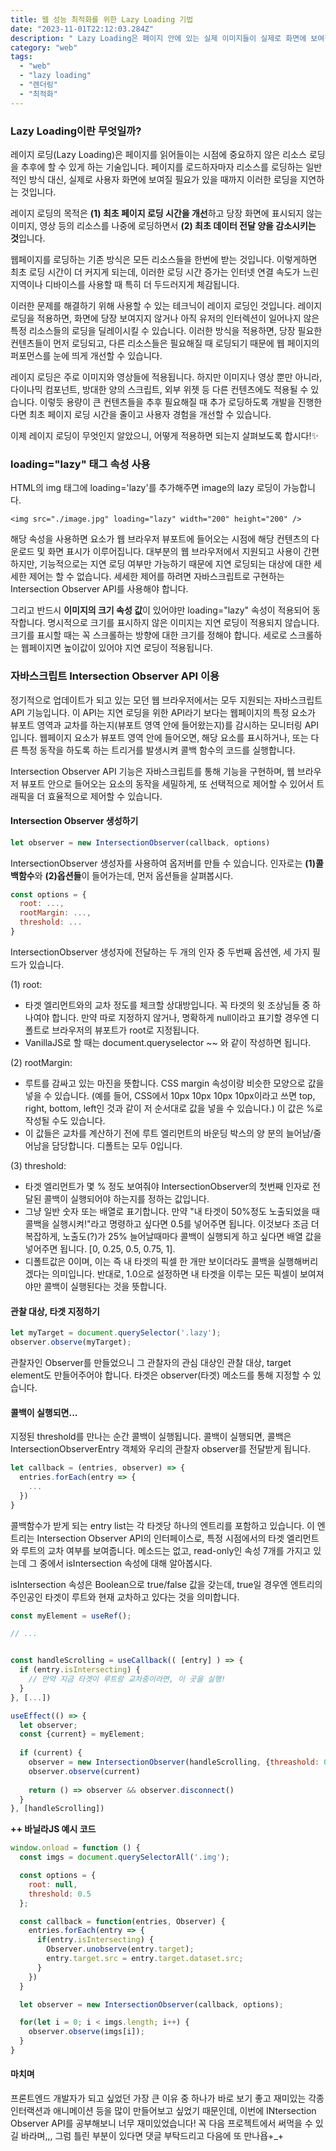 ```yaml
---
title: 웹 성능 최적화를 위한 Lazy Loading 기법
date: "2023-11-01T22:12:03.284Z"
description: " Lazy Loading은 페이지 안에 있는 실제 이미지들이 실제로 화면에 보여질 필요가 있을 때 로딩을 할 수 있도록 하는 테크닉입니다."
category: "web"
tags:
  - "web"
  - "lazy loading"
  - "렌더링"
  - "최적화"
---
```


### Lazy Loading이란 무엇일까?

레이지 로딩(Lazy Loading)은 페이지를 읽어들이는 시점에 중요하지 않은 리소스 로딩을 추후에 할 수 있게 하는 기술입니다.
페이지를 로드하자마자 리소스를 로딩하는 일반적인 방식 대신, 실제로 사용자 화면에 보여질 필요가 있을 때까지 이러한 로딩을 지연하는 것입니다.

레이지 로딩의 목적은 **(1) 최초 페이지 로딩 시간을 개선**하고 당장 화면에 표시되지 않는 이미지, 영상 등의 리소스를 나중에 로딩하면서 **(2) 최초 데이터 전달 양을 감소시키는 것**입니다.

웹페이지를 로딩하는 기존 방식은 모든 리소스들을 한번에 받는 것입니다.
이렇게하면 최초 로딩 시간이 더 커지게 되는데, 이러한 로딩 시간 증가는 인터넷 연결 속도가 느린 지역이나 디바이스를 사용할 때 특히 더 두드러지게 체감됩니다.

이러한 문제를 해결하기 위해 사용할 수 있는 테크닉이 레이지 로딩인 것입니다. 
레이지 로딩을 적용하면, 화면에 당장 보여지지 않거나 아직 유저의 인터렉션이 일어나지 않은 특정 리소스들의 로딩을 딜레이시킬 수 있습니다.
이러한 방식을 적용하면, 당장 필요한 컨텐츠들이 먼저 로딩되고, 다른 리소스들은 필요해질 때 로딩되기 때문에 웹 페이지의 퍼포먼스를 눈에 띄게 개선할 수 있습니다.

레이지 로딩은 주로 이미지와 영상들에 적용됩니다. 
하지만 이미지나 영상 뿐만 아니라, 다이나믹 컴포넌트, 방대한 양의 스크립트, 외부 위젯 등 다른 컨텐츠에도 적용될 수 있습니다.
이렇듯 용량이 큰 컨텐츠들을 추후 필요해질 때 추가 로딩하도록 개발을 진행한다면 최초 페이지 로딩 시간을 줄이고 사용자 경험을 개선할 수 있습니다.

이제 레이지 로딩이 무엇인지 알았으니, 어떻게 적용하면 되는지 살펴보도록 합시다!✨

### loading="lazy" 태그 속성 사용

HTML의 img 태그에 loading='lazy'를 추가해주면 image의 lazy 로딩이 가능합니다.

`<img src="./image.jpg" loading="lazy" width="200" height="200" />`

해당 속성을 사용하면 요소가 웹 브라우저 뷰포트에 들어오는 시점에 해당 컨텐츠의 다운로드 및 화면 표시가 이루어집니다.
대부분의 웹 브라우저에서 지원되고 사용이 간편하지만, 기능적으로는 지연 로딩 여부만 가능하기 때문에 지연 로딩되는 대상에 대한 세세한 제어는 할 수 없습니다.
세세한 제어를 하려면 자바스크립트로 구현하는 Intersection Observer API를 사용해야 합니다.

그리고 반드시 **이미지의 크기 속성 값**이 있어야만 loading="lazy" 속성이 적용되어 동작합니다.
명시적으로 크기를 표시하지 않은 이미지는 지연 로딩이 적용되지 않습니다.
크기를 표시할 때는 꼭 스크롤하는 방향에 대한 크기를 정해야 합니다. 
세로로 스크롤하는 웹페이지면 높이값이 있어야 지연 로딩이 적용됩니다.


### 자바스크립트 Intersection Observer API 이용

정기적으로 업데이트가 되고 있는 모던 웹 브라우저에서는 모두 지원되는 자바스크립트 API 기능입니다.
이 API는 지연 로딩을 위한 API라기 보다는 웹페이지의 특정 요소가 뷰포트 영역과 교차를 하는지(뷰포트 영역 안에 들어왔는지)를 감시하는 모니터링 API입니다.
웹페이지 요소가 뷰포트 영역 안에 들어오면, 해당 요소를 표시하거나, 또는 다른 특정 동작을 하도록 하는 트리거를 발생시켜 콜백 함수의 코드를 실행합니다.

Intersection Observer API 기능은 자바스크립트를 통해 기능을 구현하며, 웹 브라우저 뷰포트 안으로 들어오는 요소의 동작을 세밀하게, 또 선택적으로 제어할 수 있어서 트래픽을 더 효율적으로 제어할 수 있습니다.

#### Intersection Observer 생성하기

```js
let observer = new IntersectionObserver(callback, options)
```

IntersectionObserver 생성자를 사용하여 옵저버를 만들 수 있습니다.
인자로는 **(1)콜백함수**와 **(2)옵션들**이 들어가는데, 먼저 옵션들을 살펴봅시다.

```js
const options = {
  root: ...,
  rootMargin: ...,
  threshold: ...
}
```

IntersectionObserver 생성자에 전달하는 두 개의 인자 중 두번째 옵션엔, 세 가지 필드가 있습니다.

(1) root:
- 타겟 엘리먼트와의 교차 정도를 체크할 상대방입니다. 꼭 타겟의 윗 조상님들 중 하나여야 합니다. 만약 따로 지정하지 않거나, 명확하게 null이라고 표기할 경우엔 디폴트로 브라우저의 뷰포트가 root로 지정됩니다.
- VanillaJS로 할 때는 document.queryselector ~~ 와 같이 작성하면 됩니다.

(2) rootMargin:
- 루트를 감싸고 있는 마진을 뜻합니다. CSS margin 속성이랑 비슷한 모양으로 값을 넣을 수 있습니다. (예를 들어, CSS에서 10px 10px 10px 10px이라고 쓰면 top, right, bottom, left인 것과 같이 저 순서대로 값을 넣을 수 있습니다.) 이 값은 %로 작성될 수도 있습니다.
- 이 값들은 교차를 계산하기 전에 루트 엘리먼트의 바운딩 박스의 양 분의 늘어남/줄어남을 담당합니다. 디폴트는 모두 0입니다.

(3) threshold:
- 타겟 엘리먼트가 몇 % 정도 보여줘야 IntersectionObserver의 첫번째 인자로 전달된 콜백이 실행되어야 하는지를 정하는 값입니다.
- 그냥 일반 숫자 또는 배열로 표기합니다. 만약 "내 타겟이 50%정도 노출되었을 때 콜백을 실행시켜!"라고 명령하고 싶다면 0.5를 넣어주면 됩니다. 이것보다 조금 더 복잡하게, 노출도(?)가 25% 늘어날때마다 콜백이 실행되게 하고 싶다면 배열 값을 넣어주면 됩니다. [0, 0.25, 0.5, 0.75, 1].
- 디폴트값은 0이며, 이는 즉 내 타겟의 픽셀 한 개만 보이더라도 콜백을 실행해버리겠다는 의미입니다. 반대로, 1.0으로 설정하면 내 타겟을 이루는 모든 픽셀이 보여져야만 콜백이 실행된다는 것을 뜻합니다.

#### 관찰 대상, 타겟 지정하기

```js
let myTarget = document.querySelector('.lazy');
observer.observe(myTarget);
```

관찰자인 Observer를 만들었으니 그 관찰자의 관심 대상인 관찰 대상, target element도 만들어주어야 합니다.
타겟은 observer(타겟) 메소드를 통해 지정할 수 있습니다.

#### 콜백이 실행되면...

지정된 threshold를 만나는 순간 콜백이 실행됩니다. 콜백이 실행되면, 콜백은 IntersectionObserverEntry 객체와 우리의 관찰자 observer를 전달받게 됩니다.

```js
let callback = (entries, observer) => {
  entries.forEach(entry => {
    ...
  })
}
```

콜백함수가 받게 되는 entry list는 각 타겟당 하나의 엔트리를 포함하고 있습니다. 
이 엔트리는 Intersection Observer API의 인터페이스로, 특정 시점에서의 타겟 엘리먼트와 루트의 교차 여부를 보여줍니다.
메소드는 없고, read-only인 속성 7개를 가지고 있는데 그 중에서 isIntersection 속성에 대해 알아봅시다.

isIntersection 속성은 Boolean으로 true/false 값을 갖는데, true일 경우엔 엔트리의 주인공인 타겟이 루트와 현재 교차하고 있다는 것을 의미합니다.

```js
const myElement = useRef();

// ...


const handleScrolling = useCallback(( [entry] ) => {
  if (entry.isIntersecting) {
    // 만약 지금 타겟이 루트랑 교차중이라면, 이 곳을 실행!
  }
}, [...]) 

useEffect(() => {
  let observer;
  const {current} = myElement;
  
  if (current) {
    observer = new IntersectionObserver(handleScrolling, {threashold: 0.7})
    observer.observe(current)
    
    return () => observer && observer.disconnect()
  }
}, [handleScrolling])
```

**++ 바닐라JS 예시 코드**

```js
window.onload = function () {
  const imgs = document.querySelectorAll('.img');

  const options = {
    root: null,
    threshold: 0.5
  };

  const callback = function(entries, Observer) {
    entries.forEach(entry => {
      if(entry.isIntersecting) {
        Observer.unobserve(entry.target);
        entry.target.src = entry.target.dataset.src;
      }
    })
  }

  let observer = new IntersectionObserver(callback, options);

  for(let i = 0; i < imgs.length; i++) {
    observer.observe(imgs[i]);
  }
}
```

#### 마치며

프론트엔드 개발자가 되고 싶었던 가장 큰 이유 중 하나가 바로 보기 좋고 재미있는 각종 인터랙션과 애니메이션 등을 많이 만들어보고 싶었기 때문인데, 
이번에 INtersection Observer API를 공부해보니 너무 재미있었습니다! 꼭 다음 프로젝트에서 써먹을 수 있길 바라며,,, 그럼 틀린 부분이 있다면 댓글 부탁드리고 다음에 또 만나욥+_+


